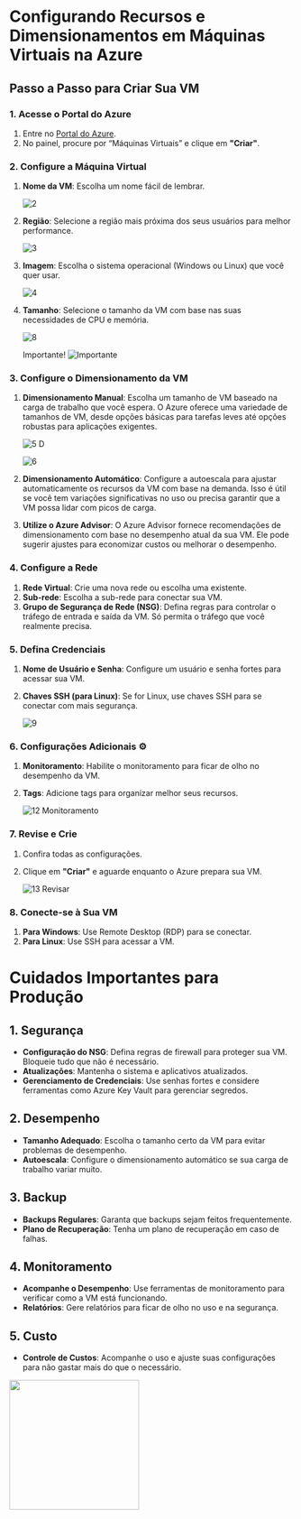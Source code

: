 # Configurando Recursos e Dimensionamentos em Máquinas Virtuais na Azure 

## Passo a Passo para Criar Sua VM

### 1. Acesse o Portal do Azure 

1. Entre no [Portal do Azure](https://portal.azure.com).
2. No painel, procure por “Máquinas Virtuais” e clique em **"Criar"**. 


### 2. Configure a Máquina Virtual 

1. **Nome da VM**: Escolha um nome fácil de lembrar.

   ![2](https://github.com/user-attachments/assets/2d30f6bd-ed9f-42a2-8d81-c5f3a98b0d48)

3. **Região**: Selecione a região mais próxima dos seus usuários para melhor performance.

   ![3](https://github.com/user-attachments/assets/7753a722-46b0-46bc-87b6-612a907efcaf)

5. **Imagem**: Escolha o sistema operacional (Windows ou Linux) que você quer usar.

   ![4](https://github.com/user-attachments/assets/cd7963d9-03d7-40b5-b0f9-4e6cf6800f40)

7. **Tamanho**: Selecione o tamanho da VM com base nas suas necessidades de CPU e memória.
   
   ![8](https://github.com/user-attachments/assets/2fac5ad0-3cee-4e84-8839-2e2b27381126)

   Importante!
   ![Importante](https://github.com/user-attachments/assets/a75f4971-63b3-456c-844d-b9eb78a27b40)

### 3. Configure o Dimensionamento da VM 

1. **Dimensionamento Manual**: Escolha um tamanho de VM baseado na carga de trabalho que você espera. O Azure oferece uma variedade de tamanhos de VM, desde opções básicas para tarefas leves até opções robustas para aplicações exigentes. 

   ![5 D](https://github.com/user-attachments/assets/b7529669-1546-4a45-89b6-dd40d4f6a833)

   ![6](https://github.com/user-attachments/assets/e053e210-c33b-4972-8f28-98b4506a8448)

3. **Dimensionamento Automático**: Configure a autoescala para ajustar automaticamente os recursos da VM com base na demanda. Isso é útil se você tem variações significativas no uso ou precisa garantir que a VM possa lidar com picos de carga. 
  
4. **Utilize o Azure Advisor**: O Azure Advisor fornece recomendações de dimensionamento com base no desempenho atual da sua VM. Ele pode sugerir ajustes para economizar custos ou melhorar o desempenho. 

### 4. Configure a Rede 

1. **Rede Virtual**: Crie uma nova rede ou escolha uma existente.
3. **Sub-rede**: Escolha a sub-rede para conectar sua VM.
4. **Grupo de Segurança de Rede (NSG)**: Defina regras para controlar o tráfego de entrada e saída da VM. Só permita o tráfego que você realmente precisa.

### 5. Defina Credenciais 

1. **Nome de Usuário e Senha**: Configure um usuário e senha fortes para acessar sua VM.
2. **Chaves SSH (para Linux)**: Se for Linux, use chaves SSH para se conectar com mais segurança.
    
   ![9](https://github.com/user-attachments/assets/fcc5cad0-0bbc-4970-bbee-af8bbcc022b3)

### 6. Configurações Adicionais ⚙

1. **Monitoramento**: Habilite o monitoramento para ficar de olho no desempenho da VM.
2. **Tags**: Adicione tags para organizar melhor seus recursos.
   
   ![12 Monitoramento](https://github.com/user-attachments/assets/6cc0de46-79ff-455d-82e7-cc6c5610a071)

### 7. Revise e Crie 

1. Confira todas as configurações.
2. Clique em **"Criar"** e aguarde enquanto o Azure prepara sua VM.
   
   ![13 Revisar](https://github.com/user-attachments/assets/ba2acd64-bbbb-4f04-af56-fb29b80e67de)

### 8. Conecte-se à Sua VM 

1. **Para Windows**: Use Remote Desktop (RDP) para se conectar.
2. **Para Linux**: Use SSH para acessar a VM.

# Cuidados Importantes para Produção

## 1. **Segurança**

- **Configuração do NSG**: Defina regras de firewall para proteger sua VM. Bloqueie tudo que não é necessário.
- **Atualizações**: Mantenha o sistema e aplicativos atualizados.
- **Gerenciamento de Credenciais**: Use senhas fortes e considere ferramentas como Azure Key Vault para gerenciar segredos.

## 2. **Desempenho**

- **Tamanho Adequado**: Escolha o tamanho certo da VM para evitar problemas de desempenho.
- **Autoescala**: Configure o dimensionamento automático se sua carga de trabalho variar muito.

## 3. **Backup**

- **Backups Regulares**: Garanta que backups sejam feitos frequentemente.
- **Plano de Recuperação**: Tenha um plano de recuperação em caso de falhas.

## 4. **Monitoramento**

- **Acompanhe o Desempenho**: Use ferramentas de monitoramento para verificar como a VM está funcionando.
- **Relatórios**: Gere relatórios para ficar de olho no uso e na segurança.

## 5. **Custo**

- **Controle de Custos**: Acompanhe o uso e ajuste suas configurações para não gastar mais do que o necessário.

<img src="https://media.tenor.com/qVKlQMB2DpsAAAAM/hacker-hacking.gif" width="230"></h2>
